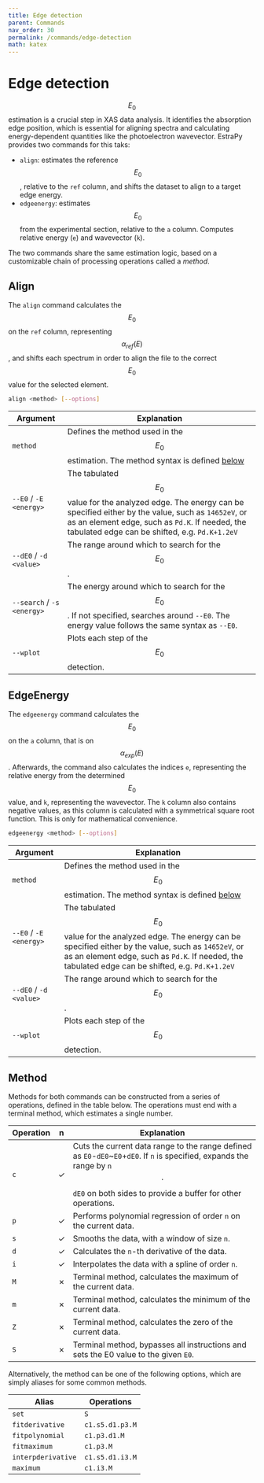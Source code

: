 ```yaml
---
title: Edge detection
parent: Commands
nav_order: 30
permalink: /commands/edge-detection
math: katex
---
```


# Edge detection

$$E_{0}$$ estimation is a crucial step in XAS data analysis. It identifies the absorption edge position, which is essential for aligning spectra and calculating energy-dependent quantities like the photoelectron wavevector. EstraPy provides two commands for this taks:

- `align`: estimates the reference $$E_{0}$$, relative to the `ref` column, and shifts the dataset to align to a target edge energy.
- `edgeenergy`: estimates $$E_{0}$$ from the experimental section, relative to the `a` column. Computes relative energy (`e`) and wavevector (`k`).

The two commands share the same estimation logic, based on a customizable chain of processing operations called a *method*.

## Align

The `align` command calculates the $$E_{0}$$ on the `ref` column, representing $$\alpha_{ref}(E)$$, and shifts each spectrum in order to align the file to the correct $$E_{0}$$ value for the selected element.

```sh
align <method> [--options]
```

|Argument|Explanation|
|--|--|
|<span class="nowrap">`method`</span>|Defines the method used in the $$E_{0}$$ estimation. The method syntax is defined [below](#method)|
|<span class="nowrap">`--E0` / `-E` `<energy>`</span>|The tabulated $$E_{0}$$ value for the analyzed edge. The energy can be specified either by the value, such as `14652eV`, or as an element edge, such as `Pd.K`. If needed, the tabulated edge can be shifted, e.g. `Pd.K+1.2eV`|
|<span class="nowrap">`--dE0` / `-d` `<value>`</span>|The range around which to search for the $$E_{0}$$.|
|<span class="nowrap">`--search` / `-s` `<energy>`</span>|The energy around which to search for the $$E_{0}$$. If not specified, searches around `--E0`. The energy value follows the same syntax as `--E0`.|
|<span class="nowrap">`--wplot`</span>|Plots each step of the $$E_{0}$$ detection.|

## EdgeEnergy

The `edgeenergy` command calculates the $$E_{0}$$ on the `a` column, that is on $$\alpha_{exp}(E)$$. Afterwards, the command also calculates the indices `e`, representing the relative energy from the determined $$E_{0}$$ value, and `k`, representing the wavevector. The `k` column also contains negative values, as this column is calculated with a symmetrical square root function. This is only for mathematical convenience.

```sh
edgeenergy <method> [--options]
```

|Argument|Explanation|
|--|--|
|<span class="nowrap">`method`</span>|Defines the method used in the $$E_{0}$$ estimation. The method syntax is defined [below](#method)|
|<span class="nowrap">`--E0` / `-E` `<energy>`</span>|The tabulated $$E_{0}$$ value for the analyzed edge. The energy can be specified either by the value, such as `14652eV`, or as an element edge, such as `Pd.K`. If needed, the tabulated edge can be shifted, e.g. `Pd.K+1.2eV`|
|<span class="nowrap">`--dE0` / `-d` `<value>`</span>|The range around which to search for the $$E_{0}$$.|
|<span class="nowrap">`--wplot`</span>|Plots each step of the $$E_{0}$$ detection.|

## Method

Methods for both commands can be constructed from a series of operations, defined in the table below. The operations must end with a terminal method, which estimates a single number.

|Operation|n|Explanation|
|--|:--:|--|
|`c`|<span class="text-green-000">&#10003;</span>|Cuts the current data range to the range defined as `E0`-`dE0`~`E0`+`dE0`. If `n` is specified, expands the range by `n`$$\cdot$$`dE0` on both sides to provide a buffer for other operations.|
|`p`|<span class="text-green-000">&#10003;</span>|Performs polynomial regression of order `n` on the current data.|
|`s`|<span class="text-green-000">&#10003;</span>|Smooths the data, with a window of size `n`.|
|`d`|<span class="text-green-000">&#10003;</span>|Calculates the `n`-th derivative of the data.|
|`i`|<span class="text-green-000">&#10003;</span>|Interpolates the data with a spline of order `n`.|
|`M`|<span class="text-red-200">&#10007;</span>|Terminal method, calculates the maximum of the current data.|
|`m`|<span class="text-red-200">&#10007;</span>|Terminal method, calculates the minimum of the current data.|
|`Z`|<span class="text-red-200">&#10007;</span>|Terminal method, calculates the zero of the current data.|
|`S`|<span class="text-red-200">&#10007;</span>|Terminal method, bypasses all instructions and sets the E0 value to the given `E0`.|

Alternatively, the method can be one of the following options, which are simply aliases for some common methods.

|Alias|Operations|
|--|--|
|`set`|`S`|
|`fitderivative`|`c1.s5.d1.p3.M`|
|`fitpolynomial`|`c1.p3.d1.M`|
|`fitmaximum`|`c1.p3.M`|
|`interpderivative`|`c1.s5.d1.i3.M`|
|`maximum`|`c1.i3.M`|
